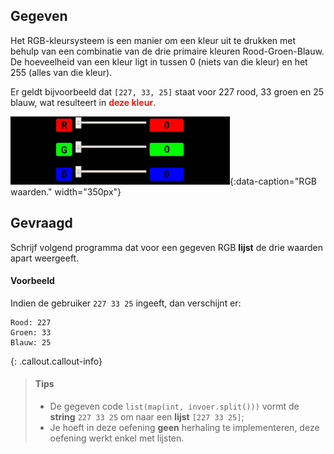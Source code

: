 ## Gegeven
Het RGB-kleursysteem is een manier om een kleur uit te drukken met behulp van een combinatie van de drie primaire kleuren Rood-Groen-Blauw. De hoeveelheid van een kleur ligt in tussen 0 (niets van die kleur) en het 255 (alles van die kleur). 

Er geldt bijvoorbeeld dat `[227, 33, 25]` staat voor 227 rood, 33 groen en 25 blauw, wat resulteert in <span style="color:rgb(227,33,25)">**deze kleur**</span>.

![RGB waarden.](media/RGBvalues.gif "RGB waarden."){:data-caption="RGB waarden." width="350px"}

## Gevraagd

Schrijf volgend programma dat voor een gegeven RGB **lijst** de drie waarden apart weergeeft.

#### Voorbeeld
Indien de gebruiker `227 33 25` ingeeft, dan verschijnt er:

```
Rood: 227
Groen: 33
Blauw: 25
```

{: .callout.callout-info}
>#### Tips
> * De gegeven code `list(map(int, invoer.split()))` vormt de **string** `227 33 25` om naar een **lijst** `[227 33 25]`;
> * Je hoeft in deze oefening **geen** herhaling te implementeren, deze oefening werkt enkel met lijsten.